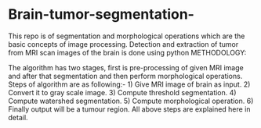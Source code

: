 # Brain-tumor-segmentation-
This repo is of segmentation and morphological operations which are the basic concepts of image processing. Detection and extraction of tumor from MRI scan images of the brain is done using python
METHODOLOGY: 
 
The algorithm has two stages, first is pre-processing of given MRI image and after that         segmentation and then perform morphological operations. Steps of algorithm are as following:-  1) Give MRI image of brain as input. 2) Convert it to gray scale image.  3) Compute threshold segmentation.  4) Compute watershed segmentation.  5) Compute morphological operation. 6) Finally output will be a tumour region.  All above steps are explained here in detail. 
 
 
